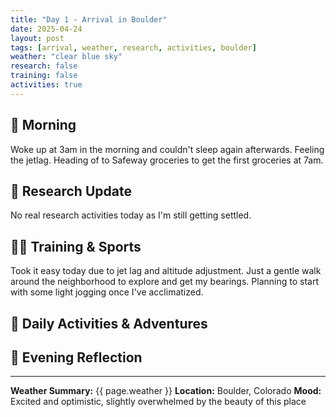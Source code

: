 ```yaml
---
title: "Day 1 - Arrival in Boulder"
date: 2025-04-24
layout: post
tags: [arrival, weather, research, activities, boulder]
weather: "clear blue sky"
research: false
training: false
activities: true
---
```


## 🌅 Morning

Woke up at 3am in the morning and couldn't sleep again afterwards. Feeling the jetlag. Heading of to Safeway groceries to get the first groceries at 7am. 

## 🔬 Research Update

No real research activities today as I'm still getting settled.

## 🏃‍♂️ Training & Sports

Took it easy today due to jet lag and altitude adjustment. Just a gentle walk around the neighborhood to explore and get my bearings. Planning to start with some light jogging once I've acclimatized.

## 🎯 Daily Activities & Adventures

## 🌙 Evening Reflection

---

**Weather Summary:** {{ page.weather }}
**Location:** Boulder, Colorado
**Mood:** Excited and optimistic, slightly overwhelmed by the beauty of this place
